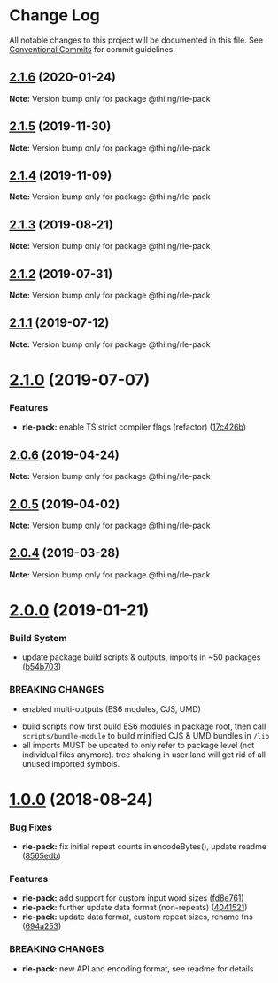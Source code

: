 # Change Log

All notable changes to this project will be documented in this file.
See [Conventional Commits](https://conventionalcommits.org) for commit guidelines.

## [2.1.6](https://github.com/thi-ng/umbrella/compare/@thi.ng/rle-pack@2.1.5...@thi.ng/rle-pack@2.1.6) (2020-01-24)

**Note:** Version bump only for package @thi.ng/rle-pack





## [2.1.5](https://github.com/thi-ng/umbrella/compare/@thi.ng/rle-pack@2.1.4...@thi.ng/rle-pack@2.1.5) (2019-11-30)

**Note:** Version bump only for package @thi.ng/rle-pack





## [2.1.4](https://github.com/thi-ng/umbrella/compare/@thi.ng/rle-pack@2.1.3...@thi.ng/rle-pack@2.1.4) (2019-11-09)

**Note:** Version bump only for package @thi.ng/rle-pack





## [2.1.3](https://github.com/thi-ng/umbrella/compare/@thi.ng/rle-pack@2.1.2...@thi.ng/rle-pack@2.1.3) (2019-08-21)

**Note:** Version bump only for package @thi.ng/rle-pack





## [2.1.2](https://github.com/thi-ng/umbrella/compare/@thi.ng/rle-pack@2.1.1...@thi.ng/rle-pack@2.1.2) (2019-07-31)

**Note:** Version bump only for package @thi.ng/rle-pack





## [2.1.1](https://github.com/thi-ng/umbrella/compare/@thi.ng/rle-pack@2.1.0...@thi.ng/rle-pack@2.1.1) (2019-07-12)

**Note:** Version bump only for package @thi.ng/rle-pack





# [2.1.0](https://github.com/thi-ng/umbrella/compare/@thi.ng/rle-pack@2.0.6...@thi.ng/rle-pack@2.1.0) (2019-07-07)


### Features

* **rle-pack:** enable TS strict compiler flags (refactor) ([17c426b](https://github.com/thi-ng/umbrella/commit/17c426b))





## [2.0.6](https://github.com/thi-ng/umbrella/compare/@thi.ng/rle-pack@2.0.5...@thi.ng/rle-pack@2.0.6) (2019-04-24)

**Note:** Version bump only for package @thi.ng/rle-pack





## [2.0.5](https://github.com/thi-ng/umbrella/compare/@thi.ng/rle-pack@2.0.4...@thi.ng/rle-pack@2.0.5) (2019-04-02)

**Note:** Version bump only for package @thi.ng/rle-pack





## [2.0.4](https://github.com/thi-ng/umbrella/compare/@thi.ng/rle-pack@2.0.3...@thi.ng/rle-pack@2.0.4) (2019-03-28)

**Note:** Version bump only for package @thi.ng/rle-pack







# [2.0.0](https://github.com/thi-ng/umbrella/compare/@thi.ng/rle-pack@1.0.8...@thi.ng/rle-pack@2.0.0) (2019-01-21)


### Build System

* update package build scripts & outputs, imports in ~50 packages ([b54b703](https://github.com/thi-ng/umbrella/commit/b54b703))


### BREAKING CHANGES

* enabled multi-outputs (ES6 modules, CJS, UMD)

- build scripts now first build ES6 modules in package root, then call
  `scripts/bundle-module` to build minified CJS & UMD bundles in `/lib`
- all imports MUST be updated to only refer to package level
  (not individual files anymore). tree shaking in user land will get rid of
  all unused imported symbols.


<a name="1.0.0"></a>
# [1.0.0](https://github.com/thi-ng/umbrella/compare/@thi.ng/rle-pack@0.2.24...@thi.ng/rle-pack@1.0.0) (2018-08-24)


### Bug Fixes

* **rle-pack:** fix initial repeat counts in encodeBytes(), update readme ([8565edb](https://github.com/thi-ng/umbrella/commit/8565edb))


### Features

* **rle-pack:** add support for custom input word sizes ([fd8e761](https://github.com/thi-ng/umbrella/commit/fd8e761))
* **rle-pack:** further update data format (non-repeats) ([4041521](https://github.com/thi-ng/umbrella/commit/4041521))
* **rle-pack:** update data format, custom repeat sizes, rename fns ([694a253](https://github.com/thi-ng/umbrella/commit/694a253))


### BREAKING CHANGES

* **rle-pack:** new API and encoding format, see readme
for details
